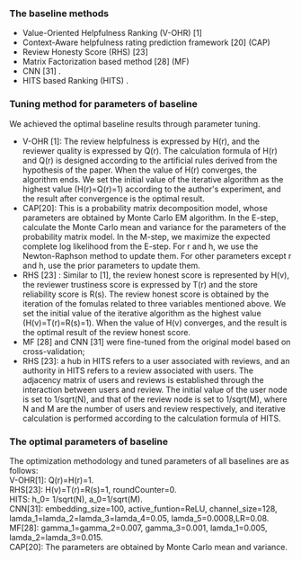 ### The baseline methods
* Value-Oriented Helpfulness Ranking (V-OHR) [1]  
* Context-Aware helpfulness rating prediction framework [20] (CAP) 
* Review Honesty Score (RHS) [23]    
* Matrix Factorization based method [28] (MF) 
* CNN [31] .  
* HITS based Ranking (HITS) . 

### Tuning method for parameters of baseline
We achieved the optimal baseline results through parameter tuning.   
* V-OHR [1]: The review helpfulness is expressed by H(r), and the reviewer quality is expressed by Q(r). The calculation formula of H(r) and Q(r) is designed according to the artificial rules derived from the hypothesis of the paper. When the value of H(r) converges, the algorithm ends. We set the initial value of the iterative algorithm as the highest value (H(r)=Q(r)=1) according to the author's experiment, and the result after convergence is the optimal result.  
* CAP[20]: This is a probability matrix decomposition model, whose parameters are obtained by Monte Carlo EM algorithm. In the E-step, calculate the Monte Carlo mean and variance for the parameters of the probability matrix model. In the M-step, we maximize the expected complete log likelihood from the E-step. For r and h, we use the Newton-Raphson method to update them. For other parameters except r and h, use the prior parameters to update them.
* RHS [23] : Similar to [1], the review honest score is represented by H(v), the reviewer trustiness score is expressed by T(r) and the store reliability score is R(s). The review honest score is obtained by the iteration of the fomulas related to three variables mentioned above. We set the initial value of the iterative algorithm as the highest value (H(v)=T(r)=R(s)=1). When the value of H(v) converges, and the result is the optimal result of the review honest score.
* MF [28] and CNN [31] were fine-tuned from the original model based on cross-validation;
* RHS [23]: a hub in HITS refers to a user associated with reviews, and an authority in HITS refers to a review associated with users. The adjacency matrix of users and reviews is established through the interaction between users and review. The initial value of the user node is set to 1/sqrt(N), and that of the review node is set to 1/sqrt(M), where N and M are the number of users and review respectively, and iterative calculation is performed according to the calculation formula of HITS.

### The optimal parameters of baseline
The optimization methodology and tuned parameters of all baselines are as follows:  
V-OHR[1]: Q(r)=H(r)=1.  
RHS[23]: H(v)=T(r)=R(s)=1, roundCounter=0.  
HITS: h_0= 1/sqrt(N), a_0=1/sqrt(M).  
CNN[31]: embedding_size=100, active_funtion=ReLU, channel_size=128, lamda_1=lamda_2=lamda_3=lamda_4=0.05, lamda_5=0.0008,LR=0.08.  
MF[28]: gamma_1=gamma_2=0.007, gamma_3=0.001, lamda_1=0.005, lamda_2=lamda_3=0.015.  
CAP[20]: The parameters are obtained by Monte Carlo mean and variance.  
